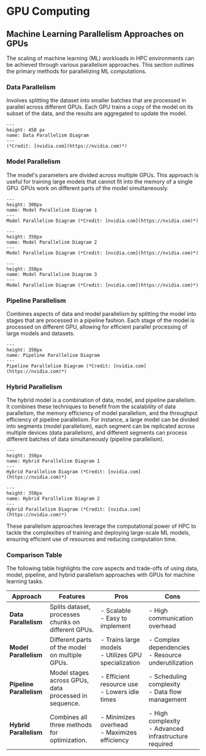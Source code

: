 # GPU Computing

## Machine Learning Parallelism Approaches on GPUs
The scaling of machine learning (ML) workloads in HPC environments can be achieved through various parallelism approaches. This section outlines the primary methods for parallelizing ML computations.

### Data Parallelism
Involves splitting the dataset into smaller batches that are processed in parallel across different GPUs. Each GPU trains a copy of the model on its subset of the data, and the results are aggregated to update the model.


```{figure} figures/png/data_parallel.PNG
---
height: 450 px
name: Data Parallelism Diagram
---
(*Credit: [nvidia.com](https://nvidia.com)*)
```

### Model Parallelism
The model's parameters are divided across multiple GPUs. This approach is useful for training large models that cannot fit into the memory of a single GPU. GPUs work on different parts of the model simultaneously.


```{figure} figures/png/tensor_parallel_1.PNG
---
height: 300px
name: Model Parallelism Diagram 1
---
Model Parallelism Diagram (*Credit: [nvidia.com](https://nvidia.com)*)
```

```{figure} figures/png/tensor_parallel_2.PNG
---
height: 350px
name: Model Parallelism Diagram 2
---
Model Parallelism Diagram (*Credit: [nvidia.com](https://nvidia.com)*)
```

```{figure} figures/png/tensor_parallel_3.PNG
---
height: 350px
name: Model Parallelism Diagram 3
---
Model Parallelism Diagram (*Credit: [nvidia.com](https://nvidia.com)*)
```

### Pipeline Parallelism
Combines aspects of data and model parallelism by splitting the model into stages that are processed in a pipeline fashion. Each stage of the model is processed on different GPU, allowing for efficient parallel processing of large models and datasets.

```{figure} figures/png/pipeline_parallel.PNG
---
height: 350px
name: Pipeline Parallelism Diagram
---
Pipeline Parallelism Diagram (*Credit: [nvidia.com](https://nvidia.com)*)
```

### Hybrid Parallelism
The hybrid model is a combination of data, model, and pipeline parallelism. It combines these techniques to benefit from the scalability of data parallelism, the memory efficiency of model parallelism, and the throughput efficiency of pipeline parallelism. For instance, a large model can be divided into segments (model parallelism), each segment can be replicated across multiple devices (data parallelism), and different segments can process different batches of data simultaneously (pipeline parallelism).

```{figure} figures/png/hybrid_parallel_1.PNG
---
height: 350px
name: Hybrid Parallelism Diagram 1
---
Hybrid Parallelism Diagram (*Credit: [nvidia.com](https://nvidia.com)*)
```

```{figure} figures/png/hybrid_parallel_2.PNG
---
height: 350px
name: Hybrid Parallelism Diagram 2
---
Hybrid Parallelism Diagram (*Credit: [nvidia.com](https://nvidia.com)*)
```

These parallelism approaches leverage the computational power of HPC to tackle the complexities of training and deploying large-scale ML models, ensuring efficient use of resources and reducing computation time.

### Comparison Table

The following table highlights the core aspects and trade-offs of using data, model, pipeline, and hybrid parallelism approaches with GPUs for machine learning tasks.


| Approach          | Features                                         | Pros                                                   | Cons                                            |
|-------------------|--------------------------------------------------|--------------------------------------------------------|-------------------------------------------------|
| **Data Parallelism**  | Splits dataset, processes chunks on different GPUs. | - Scalable<br>- Easy to implement                      | - High communication overhead                   |
| **Model Parallelism** | Different parts of the model on multiple GPUs.     | - Trains large models<br>- Utilizes GPU specialization | - Complex dependencies<br>- Resource underutilization |
| **Pipeline Parallelism** | Model stages across GPUs, data processed in sequence. | - Efficient resource use<br>- Lowers idle times        | - Scheduling complexity<br>- Data flow management       |
| **Hybrid Parallelism**  | Combines all three methods for optimization.       | - Minimizes overhead<br>- Maximizes efficiency         | - High complexity<br>- Advanced infrastructure required |
